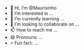 - 👋 Hi, I’m @Maurisinho
- 👀 I’m interested in ...
- 🌱 I’m currently learning ...
- 💞️ I’m looking to collaborate on ...
- 📫 How to reach me ...
- 😄 Pronouns: ...
- ⚡ Fun fact: ...

<!---
Maurisinho/Maurisinho is a ✨ special ✨ repository because its `README.md` (this file) appears on your GitHub profile.
You can click the Preview link to take a look at your changes.
--->
